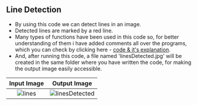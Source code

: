 ## Line Detection

* By using this code we can detect lines in an image.
* Detected lines are marked by a red line.
* Many types of functions have been used in this code so, for better understanding of them i have added comments all over the programs, which you can check by clicking here - [code & it's explanation](https://github.com/tb-rules10/CV-Zone/blob/branch-5/Image_Segmentation/Line%20Detection/Code.py).
* And, after running this code, a file named 'linesDetected.jpg' will be created in the same folder where you have written the code, for making the output image easily accessible.

Input Image                |  Output Image                 
:-------------------------:|:-------------------------:|
![lines](https://user-images.githubusercontent.com/58645688/137782649-ae5c0917-f160-4ff2-a419-faa8939a5424.jpg)           |            ![linesDetected](https://user-images.githubusercontent.com/58645688/137782704-39cf5748-b62a-495b-b2ff-e779c489f982.jpg)

